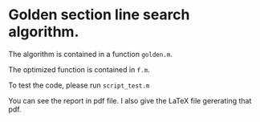 # Golden section line search algorithm.

The algorithm is contained in a function `golden.m`.

The optimized function is contained in `f.m`.

To test the code, please run `script_test.m`

You can see the report in pdf file. I also give the LaTeX file gererating that pdf.